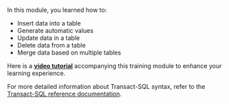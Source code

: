 In this module, you learned how to:

- Insert data into a table
- Generate automatic values
- Update data in a table
- Delete data from a table
- Merge data based on multiple tables

Here is a **[video tutorial](/shows/programming-databases-with-t-sql-for-beginners/modify-data-with-transact-sql-7-of-7-programming-databases-with-t-sql-for-beginners)** accompanying this training module to enhance your learning experience.

For more detailed information about Transact-SQL syntax, refer to the [Transact-SQL reference documentation](/sql/t-sql/language-reference).
